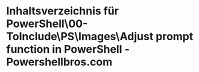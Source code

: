 # Inhaltsverzeichnis für PowerShell\00-ToInclude\PS\Images\Adjust prompt function in PowerShell - Powershellbros.com


